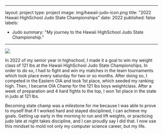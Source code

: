  ---
layout: project
type: project
image: img/hawaii-judo-icon.png
title: "2022 Hawaii HighSchool Judo State Championships"
date: 2022
published: false
labels:
  - Judo
summary: "My journey to the Hawaii HighSchool Judo State Championship."
---
<img class="img-fluid" src="../img/hawaii-judo-podium.HEIC">

In 2022 of my senior year in highschool, I made it a goal to win my weight class of 121 lbs at the Hawaii HighSchool Judo State Championships. In order to do so, I had to fight and win my matches in the team tournaments which took place every saturday for two or so months. After doing so, I competed in the Eastern OIA and took 1st place, which seeded my ranking high. Then, I became OIA Champ for the 121 lbs boys weightclass. After a week of preparation and 4 hard fights to the top, I won 1st place in the state in judo at 121 lbs. 

Becoming state champ was a milestone for me because I was able to prove to myself that if I worked hard and stayed disciplined, I can achieve my goals. Getting up early in the morning to run and lift weights, or practicing judo late at night takes discipline, and I can proudly say I did that.  I now use this mindset to mold not only my computer science career, but my life.

